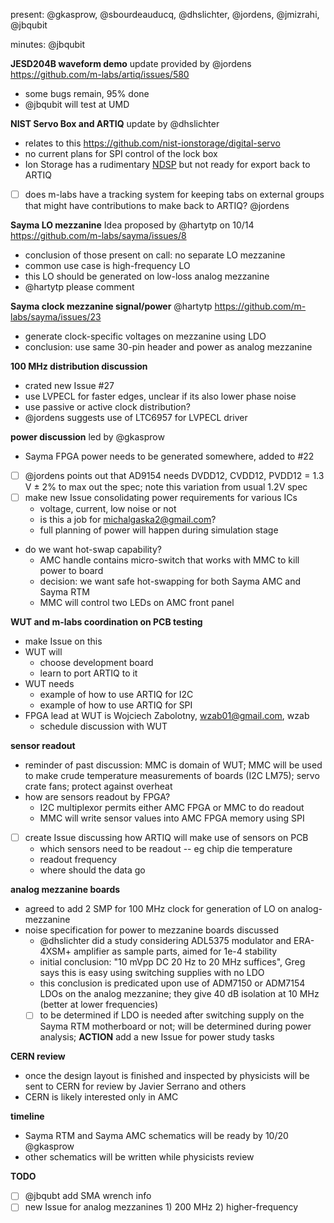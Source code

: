 present: @gkasprow, @sbourdeauducq, @dhslichter, @jordens, @jmizrahi, @jbqubit

minutes: @jbqubit

**JESD204B waveform demo** update provided by @jordens https://github.com/m-labs/artiq/issues/580
- some bugs remain, 95% done
- @jbqubit will test at UMD

**NIST Servo Box and ARTIQ** update by @dhslichter
- relates to this https://github.com/nist-ionstorage/digital-servo
- no current plans for SPI control of the lock box
- Ion Storage has a rudimentary [NDSP](https://m-labs.hk/artiq/manual-release-2/developing_a_ndsp.html?highlight=ndsp) but not ready for export back to ARTIQ
- [ ] does m-labs have a tracking system for keeping tabs on external groups that might have contributions to make back to ARTIQ? @jordens

**Sayma LO mezzanine** Idea proposed by @hartytp on 10/14 https://github.com/m-labs/sayma/issues/8
- conclusion of those present on call: no separate LO mezzanine
- common use case is high-frequency LO
- this LO should be generated on low-loss analog mezzanine
- @hartytp please comment

**Sayma clock mezzanine signal/power** @hartytp https://github.com/m-labs/sayma/issues/23
- generate clock-specific voltages on mezzanine using LDO 
- conclusion: use same 30-pin header and power as analog mezzanine 

**100 MHz distribution discussion**
- crated new Issue #27
- use LVPECL for faster edges, unclear if its also lower phase noise
- use passive or active clock distribution? 
- @jordens suggests use of LTC6957 for LVPECL driver

**power discussion** led by @gkasprow
- Sayma FPGA power needs to be generated somewhere, added to #22
- [ ] @jordens points out that AD9154 needs DVDD12, CVDD12, PVDD12 = 1.3 V ± 2% to max out the spec; note this variation from usual 1.2V spec
- [ ] make new Issue consolidating power requirements for various ICs
    - voltage, current, low noise or not
    - is this a job for michalgaska2@gmail.com?
    - full planning of power will happen during simulation stage 
- do we want hot-swap capability?
    - AMC handle contains micro-switch that works with MMC to kill power to board
    - decision: we want safe hot-swapping for both Sayma AMC and Sayma RTM
    - MMC will control two LEDs on AMC front panel


**WUT and m-labs coordination on PCB testing**
- make Issue on this
- WUT will
    - choose development board
    - learn to port ARTIQ to it
- WUT needs
    - example of how to use ARTIQ for I2C
    - example of how to use ARTIQ for SPI
- FPGA lead at WUT is Wojciech Zabolotny, wzab01@gmail.com, wzab
    - schedule discussion with WUT

**sensor readout**
- reminder of past discussion: MMC is domain of WUT; MMC will be used to make crude temperature measurements of boards (I2C LM75); servo crate fans; protect against overheat
- how are sensors readout by FPGA?
    - I2C multiplexor permits either AMC FPGA or MMC to do readout
    - MMC will write sensor values into AMC FPGA memory using SPI
- [ ] create Issue discussing how ARTIQ will make use of sensors on PCB
    - which sensors need to be readout -- eg chip die temperature
    - readout frequency
    - where should the data go

**analog mezzanine boards**
- agreed to add 2 SMP for 100 MHz clock for generation of LO on analog-mezzanine
- noise specification for power to mezzanine boards discussed
    - @dhslichter did a study considering ADL5375 modulator and ERA-4XSM+ amplifier as sample parts, aimed for 1e-4 stability
    - initial conclusion: "10 mVpp DC 20 Hz to 20 MHz suffices", Greg says this is easy using switching supplies with no LDO
    - this conclusion is predicated upon use of ADM7150 or ADM7154 LDOs on the analog mezzanine; they give 40 dB isolation at 10 MHz (better at lower frequencies)
    - [ ] to be determined if LDO is needed after switching supply on the Sayma RTM motherboard or not; will be determined during power analysis; **ACTION** add a new Issue for power study tasks

**CERN review**
- once the design layout is finished and inspected by physicists will be sent to CERN for review by Javier Serrano and others
- CERN is likely interested only in AMC 

**timeline**
- Sayma RTM and Sayma AMC schematics will be ready by 10/20 @gkasprow
- other schematics will be written while physicists review

**TODO**
- [ ] @jbqubt add SMA wrench info
- [ ] new Issue for analog mezzanines 1) 200 MHz 2) higher-frequency
